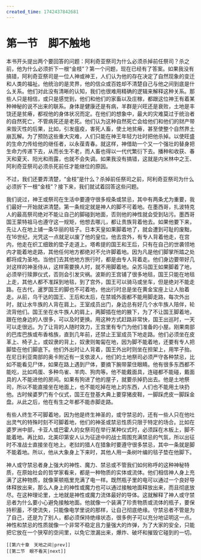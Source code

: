 ```yaml
---
created_time: 1742437842681
---
```

# 第一节　脚不触地

本书开头提出两个要回答的问题：阿利奇亚祭司为什么必须杀掉前任祭司？杀之前，他为什么必须折下一根“金枝”？第一个问题，现在已经有了答案。如果我没有搞错，阿利奇亚祭司是一位人神或神王，人们认为他的存在决定了自然现象的变迁和人类的福祉。他统治的是灵界，他的信众或百姓却不清楚自己与他之间到底是什么关系。他们对此没有清晰的认知，我们也很难用精确的逻辑来解释这种关系。那些人只是相信，或只是感觉到，他们和他们的家畜以及庄稼，都跟这位神王有着某种神秘的说不出来的联系。身体是健康还是有病，羊群是兴旺还是衰败，土地是丰饶还是贫瘠，都视他的身体状况而定。在他们的想象中，最大的灾难莫过于统治者的自然死亡，不管病死还是老死。他们认为这种自然死亡会给他们和他们的财产带来毁灭性的后果，比如，引发瘟疫，害死人畜，使土地贫瘠，甚至使整个自然界土崩瓦解。为了预防这些重大灾难，人们只能在神王年轻力壮时把他杀掉。以使旺盛的生命力传给他的继任者，以永葆青春。就这样，神借助一个又一个强壮的替身把生命力传递下去，从而长生不老，而人畜也得以一代代繁衍下去。播种和收获、春天和夏天、阳光和雨露，也就不会失调。如果我没有搞错，这就是内米林中之王、阿利奇亚祭司必须杀死前任才能继位的原因。

不过，我们还要弄清楚，“金枝”是什么？杀掉前任祭司之前，阿利奇亚祭司为什么必须折下一根“金枝”？接下来，我们就试着回答这些问题。

我们说过，神王或祭司在生活中要遵守很多规条或禁忌，其中有两条尤为重要，我们最好一开始就讲清楚。第一条规定就是神人的脚不可着地。在墨西哥，扎波特克人的最高祭司绝对不能让自己的脚碰到地面，否则他的神性就会受到玷污。墨西哥国王蒙特祖马也遵守这一规矩，他想去哪儿，都让贵族背着他去。如果他要下来，先让人在地上铺一条华丽的毯子。日本天皇如果脚着地了，就会遭到可耻的废黜，在16世纪，光凭这一点就足以废了他的皇位。他去宫外，有专人背着他走，在宫内，他走在织工细致的垫子走道上。塔希提的国王和王后，只有在自己的世袭领地内才能着地走路，其他任何地方都绝对不允许脚着地。因为凡是他们脚掌所踏之处都将成为圣地。当他们去其他地方旅行时，都是由专人背着走。他们身边要带好几对这样的神圣侍从，这样需要换人时，就不用脚着地。朵苏马国王如果脚着了地，必须举行赎罪仪式，否则会引发灾祸。波斯的王宫铺了很多地毯，国王只能在地毯上走，其他人都不准踩到地毯，到了宫外，国王可以骑马或坐车，但是绝对不能走路。在古代，暹罗国王的脚也不可着地，他出行时总是坐在黄金宝座上让人抬着走。从前，乌干达的国王、王后和太后，在禁城外面都不能用脚走路，每次外出时，就让水牛族的人背在肩上。王室成员出门，身边总有好几个水牛族人陪伴，轮流背他们。国王坐在水牛族人的肩上，两脚插在他的腋下，为了不让国王脚着地，跟在他身边的人很多，可以及时更换。用这种方式赶路非常快，国王出巡时，一天可以走很远。为了让背的人随时效力，王宫里有专门为他们准备的小屋。刚果南部的巴库巴族或布香格族，直到几年前，还禁止王室成员下地走路。他们必须坐在皮革上、椅子上，或奴隶的背上，奴隶则匍匐在地，因为脚不能着地，还要有专人把脚垫在他们脚底下。他们外出时让人背着，国王外出时则坐在担架上，用竿子抬。在尼日利亚南部的奥卡附近有一支依波人，他们的土地祭司必须严守各种禁忌，比如不能看见尸体，如果在路上遇到尸体，要摘下腕带蒙住眼睛。他有很多东西都不能吃，比如鸡蛋、多种鸟雀、羊肉、狗肉等。他不能戴面具，连碰都不能碰，戴面具的人不能进他的房间。如果有狗进了他的屋子，就要杀掉扔出去。他是土地祭司，所以不能直接坐在地面上，也不能吃掉在地上的东西，人们也不能用土块扔他。古时候婆罗门有个仪式，国王在登基大典上要穿猪皮鞋，一脚踩虎皮一脚踩金盘。从此之后，他在有生之年都不能赤脚走路。

有些人终生不可脚着地，因为他是终生神圣的，或守禁忌的，还有一些人只在他吐出灵气的特殊时刻不可脚着地，他们的神圣或禁忌性质只限于特定的场合。比如在婆罗洲中部，卡亚人或巴霍人的女祭司在举行某种仪式时，必须踩在木板上，脚不能着地。再比如，北美印第安人认为征途中的战士周围充满禁忌的气氛，所以出征时不准战士直接坐在地上。老挝的猎人在猎象时要遵守很多禁忌，其中一条就是脚不能着地。所以，他从大象身上下来时，其他人用一条树叶编的毯子垫在他脚下。

神人或守禁忌者身上强大的神性、魔力、禁忌或不管我们如何称呼的这种神秘特质，在原始社会的哲学家看来，都是一种物质的实体或流体。他们相信神人身上充满了这种物质，就像莱顿瓶里充满了电一样。既然瓶子里的电可以通过一个良好导体释放出来，那么人身上的神性或魔力也可以通过接触地面释放出来，而且彻底放尽。在这种理论里，土地就是神性或魔力流体最好的导体。这就解释了神人或守禁忌者为什么要小心避免接触地面。他就像一个装满了珍贵物质或流体的瓶子，要保持积蓄，不使流失，只能像电学里说的那样，让自己彻底绝缘。守禁忌者不管是为了自己，还是为了别人，都必须保持绝缘状态，很多例子可以充分地证明这一点。神性和禁忌的性质就像一个非常不稳定且力量强大的炸弹，为了大家的安全，只能把它放在一个狭窄的空间里，以免它泄漏出来，爆炸、破坏和摧毁它碰到的一切。

```booknav
[[第六十章　天地之间|prev]]
[[第二节　眼不看天|next]]
```
